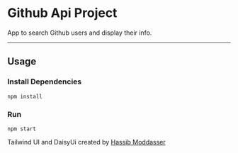 # Github Api Project

App to search Github users and display their info.

---

## Usage

### Install Dependencies

```
npm install
```

### Run

```
npm start
```

Tailwind UI and DaisyUi created by [Hassib Moddasser](https://twitter.com/hassibmoddasser)
